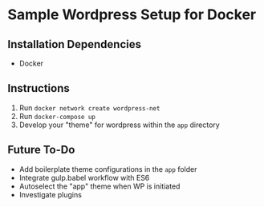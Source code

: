 # Sample Wordpress Setup for Docker

## Installation Dependencies
- Docker

## Instructions
1. Run `docker network create wordpress-net`
2. Run `docker-compose up`
3. Develop your "theme" for wordpress within the `app` directory

## Future To-Do
- Add boilerplate theme configurations in the `app` folder
- Integrate gulp.babel workflow with ES6
- Autoselect the "app" theme when WP is initiated
- Investigate plugins
